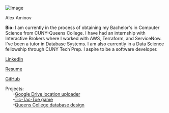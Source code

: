 ![Image](https://media-exp1.licdn.com/dms/image/C4E03AQHiHVjXpe5Wnw/profile-displayphoto-shrink_800_800/0/1622245495471?e=1640217600&v=beta&t=XLM0YjheBu16dgEsiSCxBxLM58BBQ0BFh-5AUDSs-9M)

Alex Aminov

**Bio:** I am currently in the process of obtaining my Bachelor's in Computer Science from CUNY-Queens College. I have had an internship with Interactive Brokers where I worked with AWS, Terraform, and ServiceNow. I've been a tutor in Database Systems. I am also currently in a Data Science fellowship through CUNY Tech Prep. I aspire to be a software developer.

[LinkedIn](https://www.linkedin.com/in/alex-aminov/)

[Resume](https://github.com/iaminov/resume/blob/main/resume2021.pdf)

[GitHub](https://github.com/iaminov/) 

Projects:   
&nbsp;&nbsp;&nbsp;&nbsp;&nbsp;&nbsp;-[Google Drive location uploader](https://github.com/iaminov/google-drive-location-uploader)  
&nbsp;&nbsp;&nbsp;&nbsp;&nbsp;&nbsp;-[Tic-Tac-Toe game](https://github.com/iaminov/tic-tac-toe-game)            
&nbsp;&nbsp;&nbsp;&nbsp;&nbsp;&nbsp;-[Queens College database design](https://github.com/iaminov/Queens-College-database-design/)

